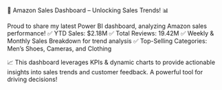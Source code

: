 🚀 Amazon Sales Dashboard – Unlocking Sales Trends! 📊



Proud to share my latest Power BI dashboard, analyzing Amazon sales performance! ✅ YTD Sales: $2.18M ✅ Total Reviews: 19.42M ✅ Weekly & Monthly Sales Breakdown for trend analysis ✅ Top-Selling Categories: Men’s Shoes, Cameras, and Clothing



📈 This dashboard leverages KPIs & dynamic charts to provide actionable insights into sales trends and customer feedback. A powerful tool for driving decisions!
